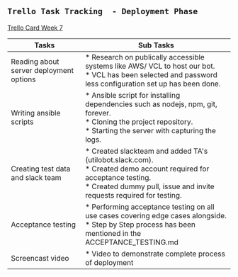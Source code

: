 ## `Trello Task Tracking  - Deployment Phase`

[Trello Card Week 7](https://trello.com/b/I4AU0osb/week7)      

| Tasks   | Sub Tasks   
| ------------- | ------------ 
| Reading about server deployment options       |  * Research on publically accessible systems like AWS/ VCL to host our bot.<br>* VCL has been selected and password less configuration set up has been done.
| Writing ansible scripts       | * Ansible script for installing dependencies such as nodejs, npm, git, forever.<br>* Cloning the project repository.<br>* Starting the server with capturing the logs.
| Creating test data and slack team  | * Created slackteam and added TA's (utilobot.slack.com).<br>* Created demo account required for acceptance testing.<br>* Created dummy pull, issue and invite requests required for testing.
| Acceptance testing       |  * Performing acceptance testing on all use cases covering edge cases alongside.<br>* Step by Step process has been mentioned in the ACCEPTANCE_TESTING.md
| Screencast video | * Video to demonstrate complete process of deployment
